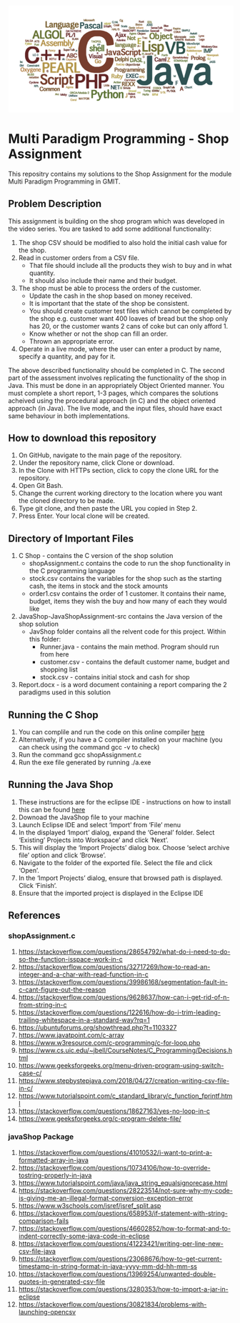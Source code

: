 ![banner](/img/banner.png)
# Multi Paradigm Programming - Shop Assignment
This repositry contains my solutions to the Shop Assignment for the module Multi Paradigm Programming in GMIT.

## Problem Description
This assignment is building on the shop program which was developed in the video series. You are tasked to add some
additional functionality:
1. The shop CSV should be modified to also hold the initial cash value for the shop.
2. Read in customer orders from a CSV file.
	- That file should include all the products they wish to buy and in what quantity.
	- It should also include their name and their budget.
3. The shop must be able to process the orders of the customer.
	- Update the cash in the shop based on money received.
	- It is important that the state of the shop be consistent.
	- You should create customer test files which cannot be completed by the shop e.g. customer want 400 loaves of bread but the shop only has 20, or the customer wants 2 cans of coke but can only afford 1.
	- Know whether or not the shop can fill an order.
	- Thrown an appropriate error.
4. Operate in a live mode, where the user can enter a product by name, specify a quantity, and pay for it.

The above described functionality should be completed in C. The second part of the assessment involves replicating the
functionality of the shop in Java. This must be done in an appropriately Object Oriented manner. You must complete a
short report, 1-3 pages, which compares the solutions acheived using the procedural approach (in C) and the object oriented
approach (in Java). The live mode, and the input files, should have exact same behaviour in both implementations.

## How to download this repository

1. On GitHub, navigate to the main page of the repository.
2. Under the repository name, click Clone or download.
3. In the Clone with HTTPs section, click to copy the clone URL for the repository.
4. Open Git Bash.
5. Change the current working directory to the location where you want the cloned directory to be made.
6. Type git clone, and then paste the URL you copied in Step 2.
7. Press Enter. Your local clone will be created.

## Directory of Important Files
1. C Shop - contains the C version of the shop solution
	- shopAssignment.c contains the code to run the shop functionality in the C programming language
	- stock.csv contains the variables for the shop such as the starting cash, the items in stock and the stock amounts
	- order1.csv contains the order of 1 customer. It contains their name, budget, items they wish the buy and how many of each they would like
2. JavaShop-JavaShopAssignment-src contains the Java version of the shop solution
	- JavShop folder contains all the relvent code for this project. Within this folder:
		- Runner.java - contains the main method. Program should run from here
		- customer.csv - contains the default customer name, budget and shopping list
		- stock.csv - contains initial stock and cash for shop
3. Report.docx - is a word document containing a report comparing the 2 paradigms used in this solution

## Running the C Shop

1. You can complile and run the code on this online compiler [here](https://www.onlinegdb.com/online_c_compiler)
2. Alternatively, if you have a C compiler installed on your machine (you can check using the command gcc -v to check)
3. Run the command gcc shopAssignment.c
4. Run the exe file generated by running ./a.exe

## Running the Java Shop

1. These instructions are for the eclipse IDE - instructions on how to install this can be found [here](https://www.ics.uci.edu/~pattis/common/handouts/pythoneclipsejava/eclipsejava.html)
2. Downoad the JavaShop file to your machine
3. Launch Eclipse IDE and select ‘Import’ from ‘File’ menu
4. In the displayed ‘Import’ dialog, expand the ‘General’ folder. Select ‘Existing’ Projects into Workspace’ and click ‘Next’.
5. This will display the ‘Import Projects’ dialog box. Choose ‘select archive file’ option and click ‘Browse’.
6. Navigate to the folder of the exported file. Select the file and click ‘Open’.
7. In the ‘Import Projects’ dialog, ensure that browsed path is displayed. Click ‘Finish’.
8. Ensure that the imported project is displayed in the Eclipse IDE

## References
### shopAssignment.c
1. https://stackoverflow.com/questions/28654792/what-do-i-need-to-do-so-the-function-isspace-work-in-c
2. https://stackoverflow.com/questions/32717269/how-to-read-an-integer-and-a-char-with-read-function-in-c
3. https://stackoverflow.com/questions/39986168/segmentation-fault-in-c-cant-figure-out-the-reason
4. https://stackoverflow.com/questions/9628637/how-can-i-get-rid-of-n-from-string-in-c
5. https://stackoverflow.com/questions/122616/how-do-i-trim-leading-trailing-whitespace-in-a-standard-way?rq=1
6. https://ubuntuforums.org/showthread.php?t=1103327
7. https://www.javatpoint.com/c-array
8. https://www.w3resource.com/c-programming/c-for-loop.php
9. https://www.cs.uic.edu/~jbell/CourseNotes/C_Programming/Decisions.html
10. https://www.geeksforgeeks.org/menu-driven-program-using-switch-case-c/
11. https://www.stepbystepjava.com/2018/04/27/creation-writing-csv-file-in-c/
12. https://www.tutorialspoint.com/c_standard_library/c_function_fprintf.html
13. https://stackoverflow.com/questions/18627163/yes-no-loop-in-c
14. https://www.geeksforgeeks.org/c-program-delete-file/


### javaShop Package
1. https://stackoverflow.com/questions/41010532/i-want-to-print-a-formatted-array-in-java
2. https://stackoverflow.com/questions/10734106/how-to-override-tostring-properly-in-java
3. https://www.tutorialspoint.com/java/java_string_equalsignorecase.html
4. https://stackoverflow.com/questions/28223514/not-sure-why-my-code-is-giving-me-an-illegal-format-conversion-exception-error
5. https://www.w3schools.com/jsref/jsref_split.asp
6. https://stackoverflow.com/questions/658953/if-statement-with-string-comparison-fails
7. https://stackoverflow.com/questions/46602852/how-to-format-and-to-indent-correctly-some-java-code-in-eclipse
8. https://stackoverflow.com/questions/41223421/writing-per-line-new-csv-file-java
9. https://stackoverflow.com/questions/23068676/how-to-get-current-timestamp-in-string-format-in-java-yyyy-mm-dd-hh-mm-ss
10. https://stackoverflow.com/questions/13969254/unwanted-double-quotes-in-generated-csv-file
11. https://stackoverflow.com/questions/3280353/how-to-import-a-jar-in-eclipse
12. https://stackoverflow.com/questions/30821834/problems-with-launching-opencsv
